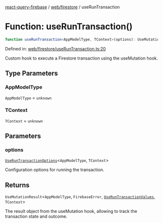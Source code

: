 [react-query-firebase](../../../modules.md) / [web/firestore](../index.md) / useRunTransaction

# Function: useRunTransaction()

```ts
function useRunTransaction<AppModelType, TContext>(options): UseMutationResult<AppModelType, FirebaseError, UseRunTransactionValues, TContext>
```

Defined in: [web/firestore/useRunTransaction.ts:20](https://github.com/vpishuk/react-query-firebase/blob/09a15a5d938c4bdaa4fd86491bcf8ea41c16371f/web/firestore/useRunTransaction.ts#L20)

Custom hook to execute a Firestore transaction using the useMutation hook.

## Type Parameters

### AppModelType

`AppModelType` = `unknown`

### TContext

`TContext` = `unknown`

## Parameters

### options

[`UseRunTransactionOptions`](../type-aliases/UseRunTransactionOptions.md)\<`AppModelType`, `TContext`\>

Configuration options for running the transaction.

## Returns

`UseMutationResult`\<`AppModelType`, `FirebaseError`, [`UseRunTransactionValues`](../type-aliases/UseRunTransactionValues.md), `TContext`\>

The result object from the useMutation hook, allowing to track the transaction state and outcome.
